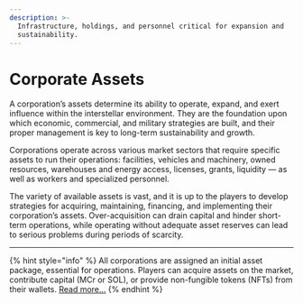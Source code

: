 ```yaml
---
description: >-
  Infrastructure, holdings, and personnel critical for expansion and
  sustainability.
---
```


# Corporate Assets

A corporation’s assets determine its ability to operate, expand, and exert influence within the interstellar environment. They are the foundation upon which economic, commercial, and military strategies are built, and their proper management is key to long-term sustainability and growth.

Corporations operate across various market sectors that require specific assets to run their operations: facilities, vehicles and machinery, owned resources, warehouses and energy access, licenses, grants, liquidity — as well as workers and specialized personnel.

The variety of available assets is vast, and it is up to the players to develop strategies for acquiring, maintaining, financing, and implementing their corporation’s assets. Over-acquisition can drain capital and hinder short-term operations, while operating without adequate asset reserves can lead to serious problems during periods of scarcity.

***

{% hint style="info" %}
All corporations are assigned an initial asset package, essential for operations. Players can acquire assets on the market, contribute capital (MCr or SOL), or provide non-fungible tokens (NFTs) from their wallets. [Read more...](../../../tokenomics/non-fungible-tokens/)
{% endhint %}
